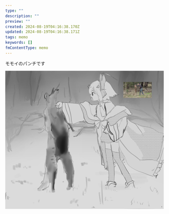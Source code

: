 ```yaml
---
type: ""
description: ""
preview: ""
created: 2024-08-19T04:16:38.170Z
updated: 2024-08-19T04:16:38.171Z
tags: memo
keywords: []
fmContentType: memo
---
```

モモイのパンチです

![](../assets/images/momoipunch.png)
